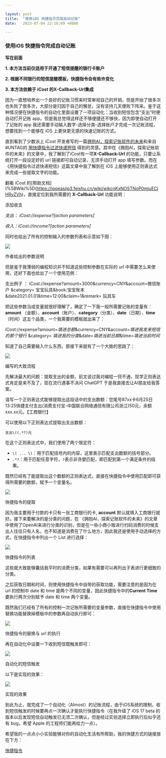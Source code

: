 ```yaml
---

layout: post
title:  "使用iOS 快捷指令完成自动记账"
date:   2023-07-04 22:18:09 +0800

---
```


### 使用iOS 快捷指令完成自动记账

**写在前面**

**1. 本方法当前仅适用于开通了短信提醒的银行卡账户**

**2. 根据不同银行的短信提醒模板，快捷指令会有些许变化**

**3. 本方法依赖于 iCost 的X-Callback-Url集成**

因为一直想培养出一个良好的记账习惯来时常审视自己的开销，但是开始了很多次也失败了很多次，大部分是归因于自己的懈怠，沒有坚持几天便败下阵来。鉴于这种情况便在快捷指令的自动化里面设置了一项自动化：当收到短信包含“支出”时便自动打开记账 app。但是我总觉得这样还不够便捷还不够快，因为即使自动打开了记账的 app 我还需要手动输入数字-选择分类-选择账户才完成一次记账流程，想要找到一个能够在 iOS 上更快更无感的快速记账的方式。

直到看到了少数派上 iCost 开发者写的一篇[拥抱AI，探索记账软件的未来](https://sspai.com/post/79312)和来自#UNTAG的 [用快捷指令过滤快递短信](https://utgd.net/article/8564) 得到的灵感。其中在《拥抱AI，探索记账软件的未来》的文章中，我了解到了iCost有一项**X-Callback-Url** 的功能，只要让系统打开一段设定好的 url 链接即可自动记录，无须手动打开 app 填写参数。而在《用快捷指令过滤快递短信》这篇文章中我了解到在 iOS 上能够使用正则表达式来完成一些提取文字的功能。

翻看 iCost 的[帮助文档](%5BWiki%5D(https://ipqeasjip3.feishu.cn/wiki/wikcnKxNOSTNoP0mjuECjHRyZVh)，直接定位到我所需要的 **X-Callback-Url** 功能说明：

添加收支

*支出： iCost://expense?[action parameters]*

*收入：iCost://income?[action parameters]*

同时也给出了所有的控制输入的参数列表和示意如下图：

![](https://cdn.sspai.com/2023/06/25/b777e3e4fbde48f31576cd4f7867cb98.png)

作者给出的参数说明

但是鉴于我薄弱的编程知识并不知道这些控制参数在实际的 url 中需要怎么来使用，还好下面也给出了一个使用范例：

支出例子 ： iCost://expense?amount=3000&currency=CNY&account=微信账户 &category= 宝宝玩具&book:宝宝账本&date2021.01.01&time=12:00&claim=1&remark= 玩具车

把这些参数当成变量就很好理解了，确定了一下我一般所需要记账的变量有：**amount** （金额）、**account**（账户）、**category**（分类）、**date**（日期）、**time**（时间）这五个品类，一个我需要的模板就出来了：

iCost://expense?amount=*填进总额*&currency=CNY&account=*填进我发来短信的那个银行* &category= *填进我的分类*&date=*填进当前日期*&time=*填进当前时间*

知道了自己需要输入什么东西，那接下来就有了一个大致的思路了：

![](https://cdn.sspai.com/2023/06/25/d9c3db842ca27bc2a091df3558782689.png)

编写的大致流程

先解决最大的问题：提取支出的金额，前文说过我对编程一窍不通，现学正则表达式肯定是来不及了，现在流行遇事不决问 ChatGPT 于是我直接去让AI朋友给我答案。

请写一个正则表达式能够提取出这段话中的支出数额：您尾号87xx卡6月25日13:25快捷支付支出(消费支付宝-中国联合网络通信有限公司浙江)50元，余额xxx.xx元。【工商银行】

可以使用以下正则表达式提取出支出数额：

```
支出\((.*?)元
```

在这个正则表达式中，我们使用了两个限定符：

- `\( ... \)`：用于匹配括号内的内容，这里表示匹配支出数额的括号部分。
- `.*?`：用于匹配任意字符，`?`表示非贪婪匹配，即匹配到第一个满足条件的结果。

既然已经有了能提取出这个数额的正则表达式，直接在快捷指令中使用匹配即可获得所需要的数额，赋予一个变量名。

![](https://cdn.sspai.com/2023/06/25/6665e512b7b8d3ce4ecac2f165302733.png)

快捷指令的提取

因为我主要用于付款的卡只有一张工商银行的卡, **account** 默认就填入工商银行就好。接下来要解决的是分类的问题，在 《拥抱AI，探索记账软件的未来》的文章中使用了OpenAI来进行分类的识别，但是在一些小商小贩进行扫码消费的时候支出人往往只有人名，也不知道是消费在了什么地方，因此我还是使用手动选择的方式，在快捷指令中列出一个 List 进行选择：

![](https://cdn.sspai.com/2023/06/25/0a18447b8ccd3173958b3c652870679d.png)

快捷指令的列表

这些就大致能够囊括我平时的消费分类，如果有需要可以再列出子表进行更细致的分类。

之后获取日期和时间，则使用快捷指令中自带的获取功能，需要注意的是因为在 url 的控制中 date 和 time 是两个不同的变量，因此快捷指令中的**Current Time** 要执行两次分别赋予 date 和 time 两个变量。

既然我们已经有了所有的控制一次记账所需要的变量参数，直接在快捷指令中使用替换功能替换掉模板中的参数再自动执行即可：

![](https://cdn.sspai.com/2023/06/25/f887a81ad7abf79eb7f83382bbe6cb70.png)

快捷指令的替换与 url 的执行

再在自动化中设置一下收到短信既触发即可：

![](https://cdn.sspai.com/2023/06/25/167399ff54e65218baea06619a12934f.png)

自动化的短信触发

以下是实现的效果：

![](https://cdn.sspai.com/2023/06/25/a647e24c93f7fd8af6d30fba71943ae1.gif)

实现的效果

到此为止，就完成了一个自动化（Almost）的记账流程，由于iOS系统的限制，收到短信触发的时候要再点一次确认才能执行快捷指令（在我升级了 iOS 17 beta 的版本以后发现短信自动触发已无须二次确认，但是经过实验选择立即执行后似乎还有 bug，希望 Apple 的工程师们能再给力一点）。

希望我的一点点小小实验能够对你的自动化生活有所帮助，我的快捷方式的链接放在下方：

[快捷指令](https://www.icloud.com/shortcuts/8d4104f2a8c347139bd02c7837a23712)
